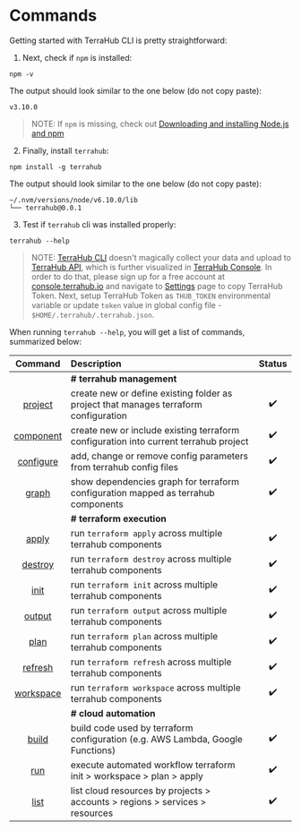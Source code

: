 # Commands

Getting started with TerraHub CLI is pretty straightforward:

1. Next, check if `npm` is installed:

  ```shell
  npm -v
  ```

  The output should look similar to the one below (do not copy paste):

  ```text
  v3.10.0
  ```

  > NOTE: If `npm` is missing, check out [Downloading and installing Node.js and npm](https://docs.npmjs.com/downloading-and-installing-node-js-and-npm)

2. Finally, install `terrahub`:

  ```shell
  npm install -g terrahub
  ```

  The output should look similar to the one below (do not copy paste):

  ```text
  ~/.nvm/versions/node/v6.10.0/lib
  └── terrahub@0.0.1
  ```

3. Test if `terrahub` cli was installed properly:

  ```shell
  terrahub --help
  ```

  > NOTE: [TerraHub CLI](https://www.npmjs.com/package/terrahub) doesn't magically collect your data and upload to [TerraHub API](https://www.terrahub.io/api), which is further visualized in [TerraHub Console](https://console.terrahub.io). In order to do that, please sign up for a free account at [console.terrahub.io](https://console.terrahub.io) and navigate to [Settings](https://console.terrahub.io/settings) page to copy TerraHub Token. Next, setup TerraHub Token as `THUB_TOKEN` environmental variable or update `token` value in global config file - `$HOME/.terrahub/.terrahub.json`.

When running `terrahub --help`, you will get a list of commands, summarized below:

| Command  | Description | Status |
| :---:    | :---        | :---:  |
|| **# terrahub management** ||
| [project](project.md) | create new or define existing folder as project that manages terraform configuration | :heavy_check_mark: |
| [component](component.md) | create new or include existing terraform configuration into current terrahub project | :heavy_check_mark: |
| [configure](configure.md) | add, change or remove config parameters from terrahub config files | :heavy_check_mark: |
| [graph](graph.md) | show dependencies graph for terraform configuration mapped as terrahub components | :heavy_check_mark: |
|| **# terraform execution** ||
| [apply](apply.md) | run `terraform apply` across multiple terrahub components | :heavy_check_mark: |
| [destroy](destroy.md) | run `terraform destroy` across multiple terrahub components | :heavy_check_mark: |
| [init](init.md) | run `terraform init` across multiple terrahub components | :heavy_check_mark: |
| [output](output.md) | run `terraform output` across multiple terrahub components | :heavy_check_mark: |
| [plan](plan.md) | run `terraform plan` across multiple terrahub components | :heavy_check_mark: |
| [refresh](refresh.md) | run `terraform refresh` across multiple terrahub components | :heavy_check_mark: |
| [workspace](workspace.md) | run `terraform workspace` across multiple terrahub components | :heavy_check_mark: |
|| **# cloud automation** ||
| [build](build.md) | build code used by terraform configuration (e.g. AWS Lambda, Google Functions) | :heavy_check_mark: |
| [run](run.md) | execute automated workflow terraform init > workspace > plan > apply | :heavy_check_mark: |
| [list](list.md) | list cloud resources by projects > accounts > regions > services > resources | :heavy_check_mark: |
